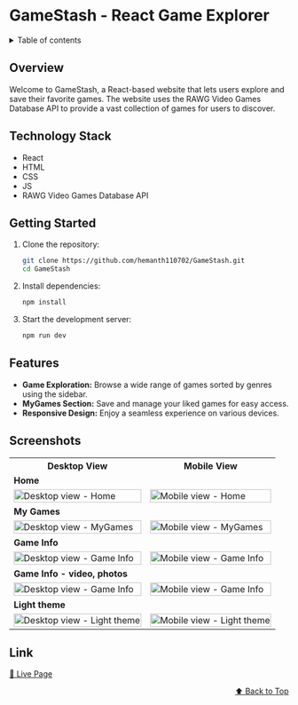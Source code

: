 <!-- 
Todo:
1) add liked games id into user model
2) also update the css of login and signup
3) keep skeleton loading for not loaded images, and trailers
4) should display error page if any request is failed
5) if we click on any genre search must be empty
6) Add game not found error page
7) use context for passing data, ex in Game
 -->


<div id="top"></div>

# GameStash - React Game Explorer

<details>
<summary>Table of contents</summary>

-   [Overview](#overview)
-   [Technology Stack](#technology-stack)
-   [Getting Started](#getting-started)
-   [Features](#features)
-   [Screenshots](#screenshots)
-   [Link](#link)

</details>

## Overview

Welcome to GameStash, a React-based website that lets users explore and save their favorite games. The website uses the RAWG Video Games Database API to provide a vast collection of games for users to discover.

## Technology Stack

- React
- HTML
- CSS
- JS
- RAWG Video Games Database API

## Getting Started

1. Clone the repository:

   ```bash
   git clone https://github.com/hemanth110702/GameStash.git
   cd GameStash

   ```

2. Install dependencies:

   ```bash
   npm install
   ```

3. Start the development server:
   ```bash
   npm run dev
   ```

## Features

- **Game Exploration:** Browse a wide range of games sorted by genres using the sidebar.
- **MyGames Section:** Save and manage your liked games for easy access.
- **Responsive Design:** Enjoy a seamless experience on various devices.

## Screenshots

<table>
    <tr>
        <th>Desktop View</th>
        <th>Mobile View</th>
    </tr>
    <tr>
      <td colspan="3" style="text-align: left;font-weight: bold;">Home</td>
    </tr>
    <tr>
        <td>
            <img src="https://github.com/hemanth110702/GameStash/assets/89832451/f64c3486-94b6-4438-a225-b00c855dd38f" width="100%" title="Desktop view - Home"/>
        </td>
        <td>
            <img src="https://github.com/hemanth110702/GameStash/assets/89832451/3be65b33-25d6-4a26-a29d-ffdeaaec279e" width="100%" title="Mobile view - Home"/>
        </td>
    </tr>
    <tr>
      <td colspan="3" style="text-align: left;font-weight: bold;">My Games</td>
    </tr>
    <tr>
        <td>
            <img src="https://github.com/hemanth110702/GameStash/assets/89832451/be8311fa-8a60-4092-9109-5f3b206d299c" width="100%" title="Desktop view - MyGames"/>
        </td>
        <td>
            <img src="https://github.com/hemanth110702/GameStash/assets/89832451/13420c04-f6a8-4802-be77-a88b155ee6b5" width="100%" title="Mobile view - MyGames"/>
        </td>
    </tr>
    <tr>
      <td colspan="3" style="text-align: left;font-weight: bold;">Game Info</td>
    </tr>
    <tr>
        <td>
            <img src="https://github.com/hemanth110702/GameStash/assets/89832451/db91fae3-130d-4cf1-865f-932fda439bac" width="100%" title="Desktop view - Game Info"/>
        </td>
        <td>
            <img src="https://github.com/hemanth110702/GameStash/assets/89832451/98b8c2da-1649-4b2c-aa40-666f45bd97a2" width="100%" title="Mobile view - Game Info"/>
        </td>
    </tr>
    <tr>
      <td colspan="3" style="text-align: left;font-weight: bold;">Game Info - video, photos</td>
    </tr>
    <tr>
        <td>
            <img src="https://github.com/hemanth110702/GameStash/assets/89832451/db91fae3-130d-4cf1-865f-932fda439bac" width="100%" title="Desktop view - Game Info"/>
        </td>
        <td>
            <img src="https://github.com/hemanth110702/GameStash/assets/89832451/dfe79e92-c5cc-4872-b4dd-deaa17c7d6a8" width="100%" title="Mobile view - Game Info"/>
        </td>
    </tr> 
    <tr>
      <td colspan="3" style="text-align: left;font-weight: bold;">Light theme</td>
    </tr>
    <tr>
        <td>
            <img src="https://github.com/hemanth110702/GameStash/assets/89832451/18cda281-7f90-4244-93ab-9689f451b20f" width="100%" title="Desktop view - Light theme"/>
        </td>
        <td>
            <img src="https://github.com/hemanth110702/GameStash/assets/89832451/b8163ab7-60da-4aa4-b7dd-45c3f01b0d68" width="100%" title="Mobile view - Light theme"/>
        </td>
    </tr> 
</table>

## Link
[🚀 Live Page](https://game-stash.netlify.app/)

<p align="right"><a href="#top">⬆️ Back to Top</a></p>
